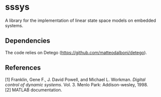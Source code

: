 # sssys
A library for the implementation of linear state space models on embedded systems.

## Dependencies
The code relies on Detego (https://github.com/matteodalboni/detego).

## References
[1] Franklin, Gene F., J. David Powell, and Michael L. Workman. *Digital control of dynamic systems*. Vol. 3. Menlo Park: Addison-wesley, 1998.\
[2] MATLAB documentation.
